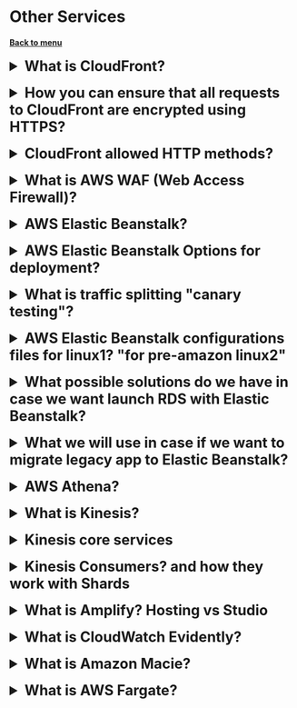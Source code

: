 <h1>Other Services</h1> 
<h4> 

[Back to menu](../../Menu.md)

</h4>

[//]: # (What is CloudFront?)

<details>
    <summary style="font-size: 25px;">
        <b>
            What is CloudFront?
        </b>
    </summary>
<br>

Amazon CloudFront is a web service that speeds up distribution 
of your static and dynamic web content, 
such as .html, .css, .js, and image files, to your users. 
CloudFront delivers your content through a worldwide 
network of data centers called edge locations.

**CloudFront is also a caching technology**

</details>
<br>

[//]: # (How you can ensure that all requests to CloudFront are encrypted using HTTPS?)

<details>
    <summary style="font-size: 25px;">
        <b>
            How you can ensure that all requests to CloudFront are encrypted using HTTPS?
        </b>
    </summary>
<br>

Set the **viewer** protocol policy to redirect HTTP to HTTPS.

**There is only viewer protocol policy in CloudFront**

</details>
<br>

[//]: # (CloudFront allowed HTTP methods?)

<details>
    <summary style="font-size: 25px;">
        <b>
            CloudFront allowed HTTP methods?
        </b>
    </summary>
<br>

- CloudFront forwards only GET and HEAD requests.
- CloudFront forwards only GET, HEAD, and OPTIONS requests.
- CloudFront forwards GET, HEAD, OPTIONS, PUT, PATCH, POST, and DELETE requests.

</details>
<br>

[//]: # (What is AWS WAF?)

<details>
    <summary style="font-size: 25px;">
        <b>
            What is AWS WAF (Web Access Firewall)?
        </b>
    </summary>
<br>

AWS WAF helps protect against common network exploits and bots,
that could affect the availability of products, lead to
breach of security or use excessive amounts of resources.

</details>
<br>

[//]: # (AWS Elastic Beanstalk?)

<details>
    <summary style="font-size: 25px;">
        <b>
            AWS Elastic Beanstalk?
        </b>
    </summary>
<br>

With Elastic Beanstalk, you can quickly deploy and **manage applications 
in the AWS** Cloud without having to learn about the infrastructure 
that runs those applications. 
Elastic Beanstalk reduces management complexity without 
restricting choice or control. 

**You upload your code**, 
and Elastic Beanstalk automatically handles 
the details of capacity provisioning, load balancing,
scaling, and application health monitoring.

Supports tomcat or docker

Elastic Beanstalk automatically created infrastructure, load balancing,
auto-scaling, health monitoring

And you shall have all control

</details>
<br>

[//]: # (AWS Elastic Beanstalk Options for deployment?)

<details>
    <summary style="font-size: 25px;">
        <b>
            AWS Elastic Beanstalk Options for deployment?
        </b>
    </summary>
<br>

- **All at once** (deploys all hosts concurrently)
in case you have four ec2 batches with code v1
they become four ec2 batches with v2
 
![img](https://webmobilez.com/wp-content/uploads/2020/04/image-48.png)

Minuses: 
- Application will be unavailable during migration
- If deploy fail, instances will be in the fail state
- In case of rollback, you need to deploy this by hands

**only suitable for dev and test envs**

---
- **Rolling** (Deploys the new version in batches)
You will separate all instances into batches and then deploy batches
one by one

![img](https://webmobilez.com/wp-content/uploads/2020/04/2020-04-25__08-55-02-1.png)

Minuses:
- capacity will reduce (понижено) on the count of active redeployed batches
- not ideal for business
- if it fails, you will need additional rolling update

---
- **Rolling with additional batch**
  (launches an additional batch of instances and deploys
  the new version in batches)

![img](https://webmobilez.com/wp-content/uploads/2020/04/2020-04-25__09-04-48-1-768x374.png)

- if the update fails, you need to perform an additional rolling update
- performance will not be decreased
- roll back is still spending time, so this is not suitable for critical apps

---
- Immutable (Create new instances, deploy and delete old one)
  **(Blue Green)**

![img](https://webmobilez.com/wp-content/uploads/2020/04/2020-04-25__09-10-32.png)

</details>
<br>

[//]: # (What is traffic splitting "canary testing"?)

<details>
    <summary style="font-size: 25px;">
        <b>
            What is traffic splitting "canary testing"?
        </b>
    </summary>
<br>

in blue-green deployment we can split traffic to versions 
and the choice healthiest version

**SUITABLE ONLY FOR IMMUTABLE DEPLOYMENT**

**is not an option for CodeDeploy on an EC2/on-premises**

</details>
<br>

[//]: # (AWS Elastic Beanstalk configurations files? "for pre-amazon linux2")

<details>
    <summary style="font-size: 25px;">
        <b>
            AWS Elastic Beanstalk configurations files for linux1? "for pre-amazon linux2"
        </b>
    </summary>
<br>

Configuration files can define packages to install, create linux users,
groups, run shell commands, enable services

- can be written in Yaml ot JSON
- must have .config an extension and be inside .ebextensions

For linux2 users recommended to use 
- build-file
  - for commands that run for short period (shell)
  - create this file in the root directory
  - with format <process_name>:<command>
- procfile
  - for long-running apps processes
  - create this file in the root directory
  - same format <process_name>:<command>
- platform hooks
  - run on the chosen stage
  - stored in dedicated directories
  - .platform/hooks/prebuilt for before it builds
  - .platform/hooks/predeploy for after it builds before it deployed
  - .platform/hooks/postdeploy for after it deployed

</details>
<br>

[//]: # (What possible solutions do we have in case we want launch RDS with Elastic Beanstalk?)

<details>
    <summary style="font-size: 25px;">
        <b>
            What possible solutions do we have in case we want launch RDS with Elastic Beanstalk?
        </b>
    </summary>
<br>

we can deploy RDS with Elastic beanstalk
  - but if the environment is terminated, RDS will also be terminated
  - Not good for production (dev test)

we can launch RDS outside Elastic beanstalk
  - we continue running after the environment is terminated
  - will need to add a security group to communicate through port
  - need to provide connection string to your application
  - good for production 

</details>
<br>

[//]: # (What we will use in case if we want to migrate legacy app to Elastic Beanstalk?)

<details>
    <summary style="font-size: 25px;">
        <b>
            What we will use in case if we want to migrate legacy app to Elastic Beanstalk?
        </b>
    </summary>
<br>

Windows Web App Migration Assistant
  - .Net migration Assistant
  - OpenSource

</details>
<br>

[//]: # (AWS Athena?)

<details>
    <summary style="font-size: 25px;">
        <b>
            AWS Athena?
        </b>
    </summary>
<br>

Amazon Athena is an interactive query service that 
makes it simple to analyze data directly in Amazon S3 using standard SQL.

</details>
<br>

[//]: # (What is Kinesis?)

<details>
    <summary style="font-size: 25px;">
        <b>
            What is Kinesis?
        </b>
    </summary>
<br>

Kinesis is a family of services that enables you to collect process and
analyze streaming data in real time

Allows you to build custom apps for your own business needs

</details>
<br>

[//]: # (Kinesis core services?)

<details>
    <summary style="font-size: 25px;">
        <b>
            Kinesis core services
        </b>
    </summary>
<br>

Kinesis streams
(consume data to the shards (коробка))
- Data stream
- Video stream

Kinesis data firehouse
- capture transform and load data streams into AWS data stores

Kinesis Data Analytics
- analyze query and transform streamed data in real time using standard SQL

</details>
<br>

[//]: # (Kinesis Consumers? and how thay work with Shards)

<details>
    <summary style="font-size: 25px;">
        <b>
            Kinesis Consumers? and how they work with Shards
        </b>
    </summary>
<br>

Kinesis Shards:
- The Kinesis Client lib running on your consumers creates a record processor
for each shard 
- if you increase the number of shards, the KCL will add more record processors
- CPU utilization is what should drive the quantity of consumers you have,
NOT SHARDS
- Use an Auto Scaling group and base scaling decisions on CPU load 
on your consumers 

![img](https://docs.aws.amazon.com/images/streams/latest/dev/images/architecture.png)

</details>
<br>

[//]: # (What is Amplify?)

<details>
    <summary style="font-size: 25px;">
        <b>
            What is Amplify? Hosting vs Studio
        </b>
    </summary>
<br>

This is a set of tools and services designed to male full-stack development
easy. 

- create frontend
- create reliable backend (authentication, storage, lambda)
- integrated with AWS services

Amplify Hosting
- Web hosting service
- CI/CD functionality
- Integrations with repos (Git, Bitbucket, CodeCommit)
- HTTPS integration

Amplify Studio
- Simple visual interface
- Create your UI
- maintain and configure backend
- Add features like authentication

https://docs.aws.amazon.com/amplify/latest/userguide/welcome.html

</details>
<br>

[//]: # (What is CloudWatch Evidently?)

<details>
    <summary style="font-size: 25px;">
        <b>
            What is CloudWatch Evidently?
        </b>
    </summary>
<br>

Amazon CloudWatch Evidently is a feature of Amazon CloudWatch 
that allows developers to safely validate new features by serving 
them to a specified percentage of users while rolling out the feature

It helps in monitoring the performance of the new feature to 
decide when to ramp up traffic to users

CloudWatch Evidently can be used for two similar but distinct use-cases: 
- implementing dark launches, also known as feature flags,
- A/B testing

</details>
<br>

[//]: # (What is Amazon Macie?)

<details>
    <summary style="font-size: 25px;">
        <b>
            What is Amazon Macie?
        </b>
    </summary>
<br>

Amazon Macie is a data security service provided by Amazon Web Services (AWS) 
that uses machine learning and pattern matching to 
discover and help protect your sensitive data. 
It’s primarily designed to work with Amazon Simple Storage Service (Amazon S3)

Here are some key features of Amazon Macie:

- Sensitive Data Discovery: Macie can automatically discover and report 
sensitive data stored in Amazon S3. It uses built-in criteria and techniques, 
custom criteria defined by you, or a combination of both.
- Visibility into Data Security Risks: Macie provides visibility into data 
security risks and enables automated protection against those risks.
- Inventory of S3 Buckets: Macie provides an inventory of your S3 buckets 
and automatically evaluates and monitors the buckets for security and access control.
- Findings: If Macie detects a potential issue with the security or privacy of your data,
it generates a finding for you to review and remediate as necessary.
- Statistics and Data: Macie provides statistics and other data that offer 
insight into the security posture of your Amazon S3 data, 
and where sensitive data might reside in your data estate.

SensitiveData:S3Object/Financial - for credit card information
SensitiveData:S3Object/Personal - for personal data

</details>
<br>

[//]: # (What is AWS Fargate?)

<details>
    <summary style="font-size: 25px;">
        <b>
            What is AWS Fargate?
        </b>
    </summary>
<br>

AWS Fargate is a serverless compute engine offered by Amazon Web Services (AWS)
for running containerized applications. 

It enables you to run containers without having 
to manage the underlying infrastructure, 
thereby eliminating the complexity of administrative tasks

</details>
<br>